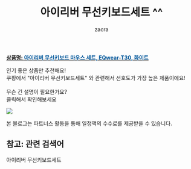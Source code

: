 ﻿---
layout: post
title:  "아이리버 무선키보드세트 ^^"
author: zacra
categories: [ 아이템 ]
tags: [아이리버 무선키보드세트]
image: https://static.coupangcdn.com/image/product/image/vendoritem/2018/12/13/4077818307/fe4a1a9c-45ee-4acb-aa4a-7c792dafda5d.jpg 
description: "쿠팡에서 아이리버 무선키보드세트 관련 키워드로 가장 고객 선호도가 높은 제품이랍니다."
rating: 4.5
---

<a href="https://link.coupang.com/re/AFFSDP?lptag=AF8407795&pageKey=151085459&itemId=436172972&vendorItemId=4077818307&traceid=V0-153-13b4604996b29967"><b>상품명: <font color='#01579B'>아이리버 무선키보드 마우스 세트, EQwear-T30, 화이트</font></b></a>

인기 좋은 상품만 추천해요!<br/>
쿠팡에서 "아이리버 무선키보드세트" 와 관련해서 선호도가 가장 높은 제품이에요!<br/><br/>
무슨 긴 설명이 필요한가요?  
클릭해서 확인해보세요


<a href="https://link.coupang.com/re/AFFSDP?lptag=AF8407795&pageKey=151085459&itemId=436172972&vendorItemId=4077818307&traceid=V0-153-13b4604996b29967"><img src="https://thumbnail8.coupangcdn.com/thumbnails/remote/q89/image/retail/images/2018/10/30/17/9/cd6e8343-bc5e-4c5f-9a12-13a7454a3905.jpg"></a> 

본 블로그는 파트너스 활동을 통해 일정액의 수수료를 제공받을 수 있습니다.

## 참고: 관련 검색어    
아이리버 무선키보드세트